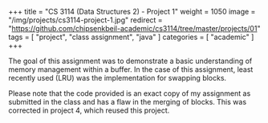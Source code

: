 +++
title = "CS 3114 (Data Structures 2) - Project 1"
weight = 1050
image = "/img/projects/cs3114-project-1.jpg"
redirect = "https://github.com/chipsenkbeil-academic/cs3114/tree/master/projects/01"
tags = [ "project", "class assignment", "java" ]
categories = [ "academic" ]
+++

The goal of this assignment was to demonstrate a basic understanding of memory
management within a buffer. In the case of this assignment, least recently used
(LRU) was the implementation for swapping blocks.

Please note that the code provided is an exact copy of my assignment as
submitted in the class and has a flaw in the merging of blocks. This was
corrected in project 4, which reused this project.

